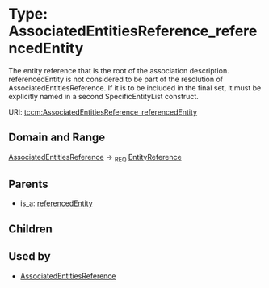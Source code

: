
# Type: AssociatedEntitiesReference_referencedEntity


The entity reference that is the root of the association description. referencedEntity is not considered to
be part of the resolution of AssociatedEntitiesReference. If it is to be included in the final set, it must
be explicitly named in a second SpecificEntityList construct.

URI: [tccm:AssociatedEntitiesReference_referencedEntity](https://hotecosystem.org/tccm/AssociatedEntitiesReference_referencedEntity)


## Domain and Range

[AssociatedEntitiesReference](AssociatedEntitiesReference.md) ->  <sub>REQ</sub> [EntityReference](EntityReference.md)

## Parents

 *  is_a: [referencedEntity](referencedEntity.md)

## Children


## Used by

 * [AssociatedEntitiesReference](AssociatedEntitiesReference.md)
